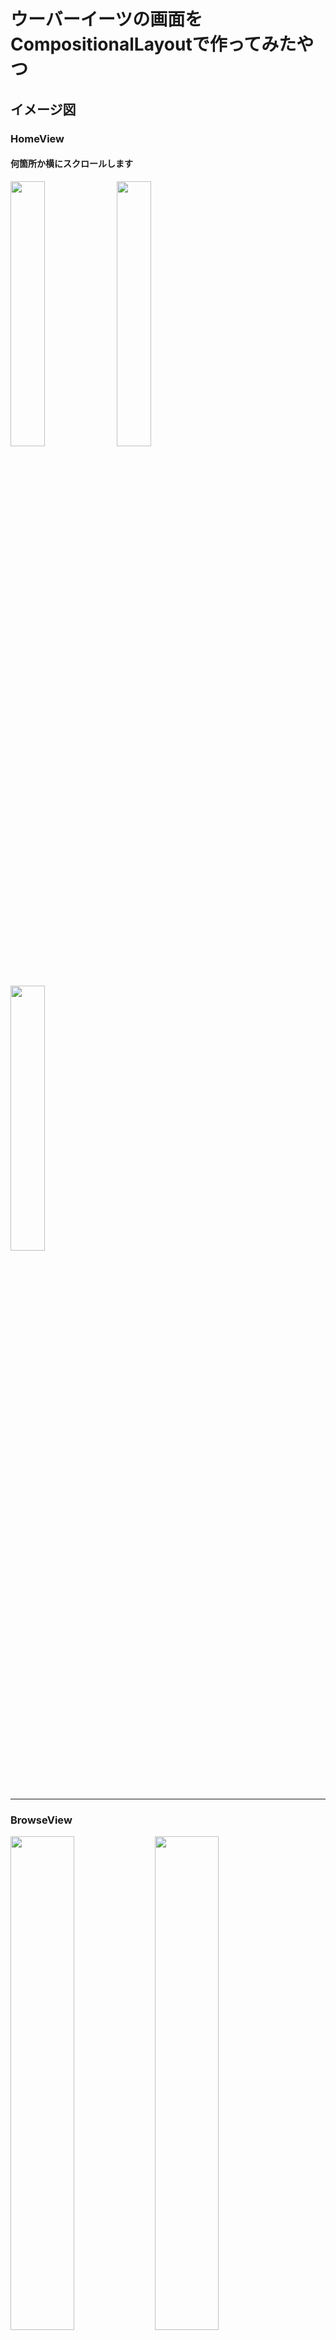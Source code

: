 # ウーバーイーツの画面をCompositionalLayoutで作ってみたやつ

## イメージ図

### HomeView

#### 何箇所か横にスクロールします

<img src="https://user-images.githubusercontent.com/82577801/138562000-305c8617-f8d3-40a8-9ad5-0da31d98c5fa.png" width="33%">  <img src="https://user-images.githubusercontent.com/82577801/138561921-76ec28d7-33b3-48cf-89c4-638274e6c2b4.png" width="33%"> <img src="https://user-images.githubusercontent.com/82577801/138562083-96b2a054-7352-4533-8d97-da3ebe452181.png" width="33%">

 
---------------------------------------------------------------------------
### BrowseView
<img src="https://user-images.githubusercontent.com/82577801/138562124-d938273b-3ef8-4979-a2ea-c53e47d4c098.png" width="45%"> <img src="https://user-images.githubusercontent.com/82577801/138562139-73b1d4c9-18c1-4b88-b141-d09c1ec17cb7.png" width="45%">

---------------------------------------------------------------------------
### OrdersView

<img src="https://user-images.githubusercontent.com/82577801/138562168-5ad7011a-d769-4870-9caf-c264b19127ad.png" width="67%">

### AccountTableView

<img src="https://user-images.githubusercontent.com/82577801/138562191-52536ed0-37d6-48ac-994c-68d95f1d14c5.png" width="67%">

